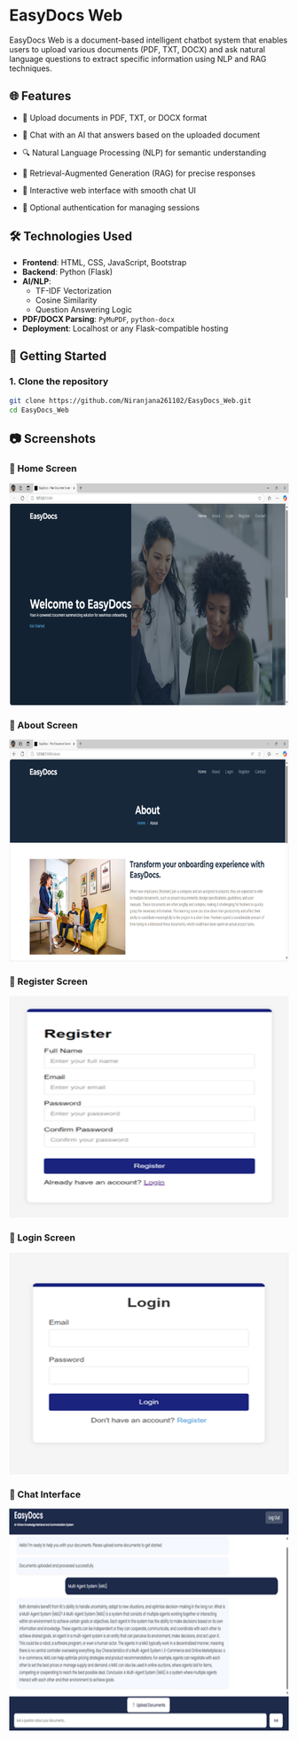 # EasyDocs Web

EasyDocs Web is a document-based intelligent chatbot system that enables users to upload various documents (PDF, TXT, DOCX) and ask natural language questions to extract specific information using NLP and RAG techniques.

## 🌐 Features

- 📄 Upload documents in PDF, TXT, or DOCX format
 
- 🤖 Chat with an AI that answers based on the uploaded document
 
- 🔍 Natural Language Processing (NLP) for semantic understanding
 
- 🧠 Retrieval-Augmented Generation (RAG) for precise responses
 
- 💬 Interactive web interface with smooth chat UI
 
- 🔐 Optional authentication for managing sessions

## 🛠️ Technologies Used

- **Frontend**: HTML, CSS, JavaScript, Bootstrap
- **Backend**: Python (Flask)
- **AI/NLP**: 
  - TF-IDF Vectorization
  - Cosine Similarity
  - Question Answering Logic
- **PDF/DOCX Parsing**: `PyMuPDF`, `python-docx`
- **Deployment**: Localhost or any Flask-compatible hosting

## 🚀 Getting Started

### 1. Clone the repository

```bash
git clone https://github.com/Niranjana261102/EasyDocs_Web.git
cd EasyDocs_Web
```

## 📷 Screenshots

### 🔹 Home Screen
<img src="Screenshots/WEB1.png" alt="Screenshot" width="800" height="400"/>

### 🔹 About Screen
<img src="Screenshots/WEB2.png" alt="Screenshot" width="800" height="400"/>

### 🔹 Register Screen
<img src="Screenshots/WEB3.png" alt="Screenshot" width="800" height="400"/>

### 🔹 Login Screen
<img src="Screenshots/WEB4.png" alt="Screenshot" width="800" height="400"/>

### 🔹 Chat Interface
<img src="Screenshots/WEB5.png" alt="Screenshot" width="800" height="400"/>


